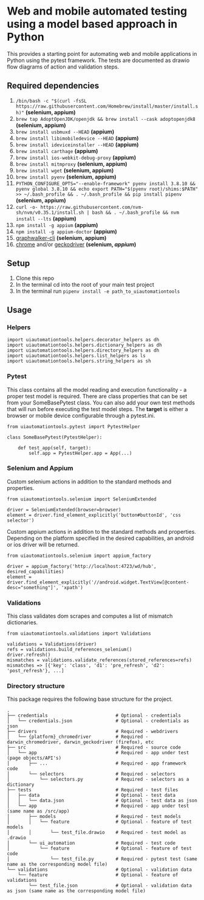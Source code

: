 # Web and mobile automated testing using a model based approach in Python
This provides a starting point for automating web and mobile applications in Python using the pytest 
framework. The tests are documented as drawio flow diagrams of action and validation steps.

## Required dependencies
1. `/bin/bash -c "$(curl -fsSL https://raw.githubusercontent.com/Homebrew/install/master/install.sh)"` **(selenium, appium)**
2. `brew tap AdoptOpenJDK/openjdk && brew install --cask adoptopenjdk8` **(selenium, appium)**
3. `brew install usbmuxd --HEAD` **(appium)**
4. `brew install libimobiledevice --HEAD` **(appium)**
5. `brew install ideviceinstaller --HEAD` **(appium)**
6. `brew install carthage` **(appium)**
7. `brew install ios-webkit-debug-proxy` **(appium)**
8. `brew install mitmproxy` **(selenium, appium)**
9. `brew install wget` **(selenium, appium)**
10. `brew install pyenv` **(selenium, appium)**
11. `PYTHON_CONFIGURE_OPTS="--enable-framework" pyenv install 3.8.10 && pyenv global 3.8.10 && echo export PATH="$(pyenv root)/shims:$PATH" >> ~/.bash_profile && . ~/.bash_profile && pip install pipenv` **(selenium, appium)**
12. `curl -o- https://raw.githubusercontent.com/nvm-sh/nvm/v0.35.1/install.sh | bash && . ~/.bash_profile && nvm install --lts` **(appium)**
13. `npm install -g appium` **(appium)**
14. `npm install -g appium-doctor` **(appium)**
15. [graphwalker-cli](https://altom.gitlab.io/altwalker/altwalker/installation.html) **(selenium, appium)**
16. [chrome](https://chromedriver.chromium.org) and/or [geckodriver](https://github.com/mozilla/geckodriver/releases) **(selenium, _appium_)**

## Setup
1. Clone this repo
2. In the terminal cd into the root of your main test project
3. In the terminal run `pipenv install -e path_to_uiautomationtools`

## Usage
### Helpers
```
import uiautomationtools.helpers.decorator_helpers as dh
import uiautomationtools.helpers.dictionary_helpers as dh
import uiautomationtools.helpers.directory_helpers as dh
import uiautomationtools.helpers.list_helpers as ls
import uiautomationtools.helpers.string_helpers as sh
```

### Pytest
This class contains all the model reading and execution functionality - a proper test model is required. 
There are class properties that can be set from your SomeBasePytest class. You can also add your own test
methods that will run before executing the test model steps. The **target** is either a browser or mobile
device configurable through a pytest.ini. 
```
from uiautomationtools.pytest import PytestHelper

class SomeBasePytest(PytestHelper):

    def test_app(self, target):
        self.app = PytestHelper.app = App(...)
```

### Selenium and Appium
Custom selenium actions in addition to the standard methods and properties.
```
from uiautomationtools.selenium import SeleniumExtended

driver = SeleniumExtended(browser=browser)
element = driver.find_element_explicitly('button#buttonId', 'css selector')
```
Custom appium actions in addition to the standard methods and properties. Depending on the 
platform specified in the desired capabilities, an android or ios driver will be returned.
```
from uiautomationtools.selenium import appium_factory

driver = appium_factory('http://localhost:4723/wd/hub', desired_capabilities)
element = driver.find_element_explicitly('//android.widget.TextView[@content-desc="something"]', 'xpath')
```

### Validations
This class validates dom scrapes and computes a list of mismatch dictionaries.
```
from uiautomationtools.validations import Validations

validations = Validations(driver)
refs = validations.build_references_selenium()
driver.refresh()
mismatches = validations.validate_references(stored_references=refs)
mismatches => [{'key': 'class', 'd1': 'pre_refresh', 'd2': 'post_refresh'}, ...]
```

### Directory structure
This package requires the following base structure for the project.
```
.
├── credentials                         # Optional - credentials
│   └── credentials.json                # Optional - credentials as json
├── drivers                             # Required - webdrivers
│   └── {platform}_chromedriver         # Required - darwin_chromedriver, darwin_geckodriver (firefox), etc
├── src                                 # Required - source code
│   └── app                             # Required - app under test (page objects/API's)
│       ├── ...                         # Required - app framework code
│       └── selectors                   # Required - selectors
│           └── selectors.py            # Required - selectors as a dictionary
├── tests                               # Required - test files
│   ├── data                            # Optional - test data
│   │   └── data.json                   # Optional - test data as json
│   └── app                             # Required - app under test (same name as /src/app)
│       ├── models                      # Required - test models
│       │   └── feature                 # Optional - feature of test models
│       │       └── test_file.drawio    # Required - test model as .drawio
│       └── ui_automation               # Required - test code
│           └── feature                 # Optional - feature of test code
│               └── test_file.py        # Required - pytest test (same name as the corresponding model file)
└── validations                         # Optional - validation data
    └── feature                         # Optional - feature of validations
        └── test_file.json              # Optional - validation data as json (same name as the corresponding model file)
```